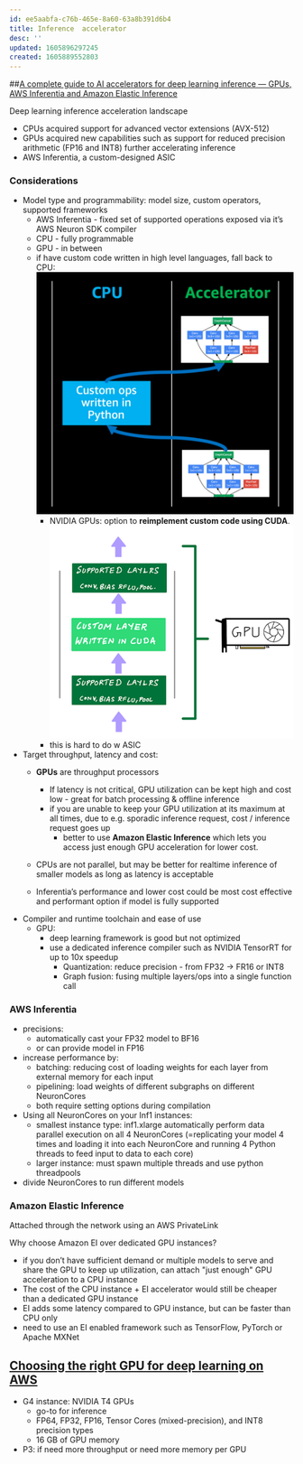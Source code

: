```yaml
---
id: ee5aabfa-c76b-465e-8a60-63a8b391d6b4
title: Inference  accelerator
desc: ''
updated: 1605896297245
created: 1605889552803
---
```


##[A complete guide to AI accelerators for deep learning inference — GPUs, AWS Inferentia and Amazon Elastic Inference](https://towardsdatascience.com/a-complete-guide-to-ai-accelerators-for-deep-learning-inference-gpus-aws-inferentia-and-amazon-7a5d6804ef1c)

Deep learning inference acceleration landscape
- CPUs acquired support for advanced vector extensions (AVX-512)
- GPUs acquired new capabilities such as support for reduced precision arithmetic (FP16 and INT8) further accelerating inference
- AWS Inferentia, a custom-designed ASIC 


### Considerations

- Model type and programmability: model size, custom operators, supported frameworks
    - AWS Inferentia - fixed set of supported operations exposed via it’s AWS Neuron SDK compiler 
    - CPU - fully programmable
    - GPU - in between 
    - if have custom code written in high level languages, fall back to CPU:
        ![](/assets/images/2020-11-20-11-31-03.png)
        - NVIDIA GPUs: option to **reimplement custom code using CUDA**. 
            ![](/assets/images/2020-11-20-11-52-23.png)
        - this is hard to do w ASIC 
- Target throughput, latency and cost: 
    - **GPUs** are throughput processors 
        - If latency is not critical, GPU utilization can be kept high and cost low - great for batch processing & offline inference
        - if you are unable to keep your GPU utilization at its maximum at all times, due to e.g. sporadic inference request, cost / inference request goes up 
            - better to use **Amazon Elastic Inference** which lets you access just enough GPU acceleration for lower cost.

    - CPUs are not parallel, but may be better for realtime inference of smaller models as long as latency is acceptable
    - Inferentia’s performance and lower cost could be most cost effective and performant option if model is fully supported 
- Compiler and runtime toolchain and ease of use
    - GPU:
        - deep learning framework is good but not optimized
        - use a dedicated inference compiler such as NVIDIA TensorRT for up to 10x speedup 
            - Quantization: reduce precision - from FP32 -> FR16 or INT8
            - Graph fusion: fusing multiple layers/ops into a single function call

### AWS Inferentia
- precisions:
    - automatically cast your FP32 model to BF16 
    - or can provide model in FP16 
- increase performance by:
    - batching: reducing cost of loading weights for each layer from external memory for each input
    - pipelining: load weights of different subgraphs on different NeuronCores
    - both require setting options during compilation 
- Using all NeuronCores on your Inf1 instances: 
    - smallest instance type: inf1.xlarge automatically perform data parallel execution on all 4 NeuronCores (=replicating your model 4 times and loading it into each NeuronCore and running 4 Python threads to feed input to data to each core)
    - larger instance: must spawn multiple threads and use python threadpools 
- divide NeuronCores to run different models

### Amazon Elastic Inference
Attached through the network using an AWS PrivateLink

Why choose Amazon EI over dedicated GPU instances?
- if you don’t have sufficient demand or multiple models to serve and share the GPU to keep up utilization, can attach "just enough" GPU acceleration to a CPU instance
- The cost of the CPU instance + EI accelerator would still be cheaper than a dedicated GPU instance
- EI adds some latency compared to GPU instance, but can be faster than CPU only 
- need to use an EI enabled framework such as TensorFlow, PyTorch or Apache MXNet





## [Choosing the right GPU for deep learning on AWS](https://towardsdatascience.com/choosing-the-right-gpu-for-deep-learning-on-aws-d69c157d8c86)

- G4 instance: NVIDIA T4 GPUs 
    - go-to for inference
    - FP64, FP32, FP16, Tensor Cores (mixed-precision), and INT8 precision types
    - 16 GB of GPU memory   
- P3: if need more throughput or need more memory per GPU